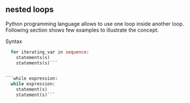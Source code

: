 
## nested loops

Python programming language allows to use one loop inside another loop. Following section shows few examples to illustrate the concept.

Syntax

```for iterating_var in sequence:
  for iterating_var in sequence:
    statements(s)
    statements(s)```


```while expression:
  while expression:
    statement(s)
    statement(s)```




